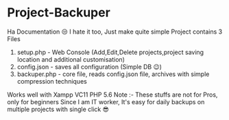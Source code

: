 # Project-Backuper
Ha Documentation 😒 I hate it too, Just make quite simple
Project contains 3 Files
1. setup.php - Web Console (Add,Edit,Delete projects,project saving location and additional customisation)
2. config.json - saves all configuration (Simple DB 😉)
3. backuper.php - core file, reads config.json file, archives with simple compression techniques

Works well with Xampp VC11 PHP 5.6
Note :- These stuffs are not for Pros, only for beginners
Since I am IT worker, It's easy for daily backups on multiple projects with single click  😎 
